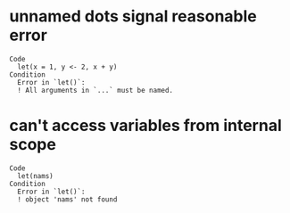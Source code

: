 # unnamed dots signal reasonable error

    Code
      let(x = 1, y <- 2, x + y)
    Condition
      Error in `let()`:
      ! All arguments in `...` must be named.

# can't access variables from internal scope

    Code
      let(nams)
    Condition
      Error in `let()`:
      ! object 'nams' not found

